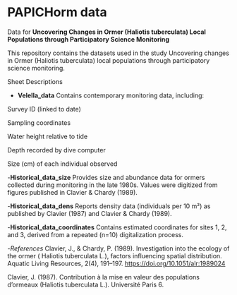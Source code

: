 # PAPICHorm data

Data for **Uncovering Changes in Ormer (Haliotis tuberculata) Local Populations through Participatory Science Monitoring**

This repository contains the datasets used in the study Uncovering changes in Ormer (Haliotis tuberculata) local populations through participatory science monitoring.

Sheet Descriptions

- **Velella_data**
Contains contemporary monitoring data, including:

Survey ID (linked to date)

Sampling coordinates

Water height relative to tide

Depth recorded by dive computer

Size (cm) of each individual observed

-**Historical_data_size**
Provides size and abundance data for ormers collected during monitoring in the late 1980s. Values were digitized from figures published in Clavier & Chardy (1989).

-**Historical_data_dens**
Reports density data (individuals per 10 m²) as published by Clavier (1987) and Clavier & Chardy (1989).

-**Historical_data_coordinates**
Contains estimated coordinates for sites 1, 2, and 3, derived from a repeated (n=10) digitalization process.


-*References*
Clavier, J., & Chardy, P. (1989). Investigation into the ecology of the ormer ( Haliotis tuberculata L.), factors influencing spatial distribution. Aquatic Living Resources, 2(4), 191–197. https://doi.org/10.1051/alr:1989024

Clavier, J. (1987). Contribution à la mise en valeur des populations d’ormeaux (Haliotis tuberculata L.). Université Paris 6.
